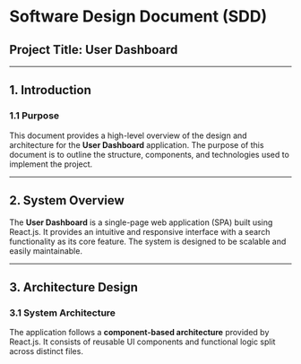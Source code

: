 # **Software Design Document (SDD)**  
## **Project Title: User Dashboard**  

---

## **1. Introduction**  

### **1.1 Purpose**  
This document provides a high-level overview of the design and architecture for the **User Dashboard** application. The purpose of this document is to outline the structure, components, and technologies used to implement the project.  

---

## **2. System Overview**  

The **User Dashboard** is a single-page web application (SPA) built using React.js. It provides an intuitive and responsive interface with a search functionality as its core feature. The system is designed to be scalable and easily maintainable.  

---

## **3. Architecture Design**  

### **3.1 System Architecture**  

The application follows a **component-based architecture** provided by React.js. It consists of reusable UI components and functional logic split across distinct files.  

